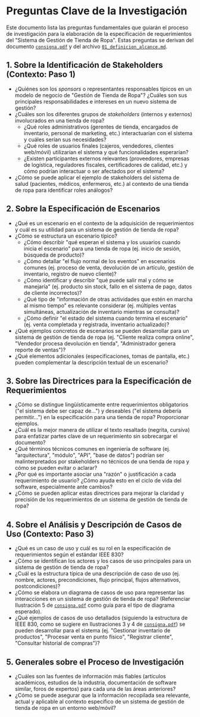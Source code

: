# Preguntas Clave de la Investigación

Este documento lista las preguntas fundamentales que guiarán el proceso de investigación para la elaboración de la especificación de requerimientos del "Sistema de Gestión de Tienda de Ropa". Estas preguntas se derivan del documento [`consigna.pdf`](../../consigna.pdf) y del archivo [`01_definicion_alcance.md`](research/01_initial_queries/01_definicion_alcance.md).

## 1. Sobre la Identificación de Stakeholders (Contexto: Paso 1)

*   ¿Quiénes son los *sponsors* o representantes responsables típicos en un modelo de negocio de "Gestión de Tienda de Ropa"? ¿Cuáles son sus principales responsabilidades e intereses en un nuevo sistema de gestión?
*   ¿Cuáles son los diferentes grupos de *stakeholders* (internos y externos) involucrados en una tienda de ropa?
    *   ¿Qué roles administrativos (gerentes de tienda, encargados de inventario, personal de marketing, etc.) interactuarían con el sistema y cuáles serían sus necesidades?
    *   ¿Qué roles de usuarios finales (cajeros, vendedores, clientes web/móvil) utilizarían el sistema y qué funcionalidades esperarían?
    *   ¿Existen participantes externos relevantes (proveedores, empresas de logística, reguladores fiscales, certificadores de calidad, etc.) y cómo podrían interactuar o ser afectados por el sistema?
*   ¿Cómo se puede aplicar el ejemplo de stakeholders del sistema de salud (pacientes, médicos, enfermeros, etc.) al contexto de una tienda de ropa para identificar roles análogos?

## 2. Sobre la Especificación de Escenarios

*   ¿Qué es un escenario en el contexto de la adquisición de requerimientos y cuál es su utilidad para un sistema de gestión de tienda de ropa?
*   ¿Cómo se estructura un escenario típico?
    *   ¿Cómo describir "qué esperan el sistema y los usuarios cuando inicia el escenario" para una tienda de ropa (ej. inicio de sesión, búsqueda de producto)?
    *   ¿Cómo detallar "el flujo normal de los eventos" en escenarios comunes (ej. proceso de venta, devolución de un artículo, gestión de inventario, registro de nuevo cliente)?
    *   ¿Cómo identificar y describir "qué puede salir mal y cómo se manejaría" (ej. producto sin stock, fallo en el sistema de pago, datos de cliente incorrectos)?
    *   ¿Qué tipo de "información de otras actividades que estén en marcha al mismo tiempo" es relevante considerar (ej. múltiples ventas simultáneas, actualización de inventario mientras se consulta)?
    *   ¿Cómo definir "el estado del sistema cuando termina el escenario" (ej. venta completada y registrada, inventario actualizado)?
*   ¿Qué ejemplos concretos de escenarios se pueden desarrollar para un sistema de gestión de tienda de ropa (ej. "Cliente realiza compra online", "Vendedor procesa devolución en tienda", "Administrador genera reporte de ventas")?
*   ¿Qué elementos adicionales (especificaciones, tomas de pantalla, etc.) pueden complementar la descripción textual de un escenario?

## 3. Sobre las Directrices para la Especificación de Requerimientos

*   ¿Cómo se distingue lingüísticamente entre requerimientos obligatorios ("el sistema debe ser capaz de...") y deseables ("el sistema debería permitir...") en la especificación para una tienda de ropa? Proporcionar ejemplos.
*   ¿Cuál es la mejor manera de utilizar el texto resaltado (negrita, cursiva) para enfatizar partes clave de un requerimiento sin sobrecargar el documento?
*   ¿Qué términos técnicos comunes en ingeniería de software (ej. "arquitectura", "módulo", "API", "base de datos") podrían ser malinterpretados por stakeholders no técnicos de una tienda de ropa y cómo se pueden evitar o aclarar?
*   ¿Por qué es importante asociar una "razón" o justificación a cada requerimiento de usuario? ¿Cómo ayuda esto en el ciclo de vida del software, especialmente ante cambios?
*   ¿Cómo se pueden aplicar estas directrices para mejorar la claridad y precisión de los requerimientos de un sistema de gestión de tienda de ropa?

## 4. Sobre el Análisis y Descripción de Casos de Uso (Contexto: Paso 3)

*   ¿Qué es un caso de uso y cuál es su rol en la especificación de requerimientos según el estándar IEEE 830?
*   ¿Cómo se identifican los actores y los casos de uso principales para un sistema de gestión de tienda de ropa?
*   ¿Cuál es la estructura típica de una descripción de caso de uso (ej. nombre, actores, precondiciones, flujo principal, flujos alternativos, postcondiciones)?
*   ¿Cómo se elabora un diagrama de casos de uso para representar las interacciones en un sistema de gestión de tienda de ropa? (Referenciar Ilustración 5 de [`consigna.pdf`](../../consigna.pdf) como guía para el tipo de diagrama esperado).
*   ¿Qué ejemplos de casos de uso detallados (siguiendo la estructura de IEEE 830, como se sugiere en Ilustraciones 3 y 4 de [`consigna.pdf`](../../consigna.pdf)) se pueden desarrollar para el sistema (ej. "Gestionar inventario de productos", "Procesar venta en punto físico", "Registrar cliente", "Consultar historial de compras")?

## 5. Generales sobre el Proceso de Investigación

*   ¿Cuáles son las fuentes de información más fiables (artículos académicos, estudios de la industria, documentación de software similar, foros de expertos) para cada una de las áreas anteriores?
*   ¿Cómo se puede asegurar que la información recopilada sea relevante, actual y aplicable al contexto específico de un sistema de gestión de tienda de ropa en un entorno web/móvil?

